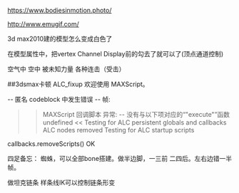 https://www.bodiesinmotion.photo/

http://www.emugif.com/

3d max2010建的模型怎么变成白色了

在模型属性中，把vertex Channel Display前的勾去了就可以了(顶点通道控制)

空气中 空中 被未知力量 各种连击（受击）



##3dsmax卡顿  ALC_fixup
欢迎使用 MAXScript。

-- 匿名 codeblock 中发生错误
--  帧:
>> MAXScript 回调脚本 异常:
-- 没有与以下项对应的“"execute"”函数 undefined <<
Testing for ALC persistent globals and callbacks
ALC nodes removed
Testing for ALC startup scripts

callbacks.removeScripts()
OK




四足备忘：
蜘蛛，可以全部bone搭建。做半边脚，一三前 二四后。左右边错一半帧。

做坦克链条
样条线IK可以控制链条形变
